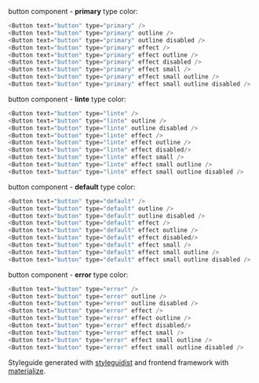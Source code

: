 button component - **primary** type color:
```js
<Button text="button" type="primary" />
<Button text="button" type="primary" outline />
<Button text="button" type="primary" outline disabled />
<Button text="button" type="primary" effect />
<Button text="button" type="primary" effect outline />
<Button text="button" type="primary" effect disabled />
<Button text="button" type="primary" effect small />
<Button text="button" type="primary" effect small outline />
<Button text="button" type="primary" effect small outline disabled />
```

button component - **linte** type color:
```js
<Button text="button" type="linte" />
<Button text="button" type="linte" outline />
<Button text="button" type="linte" outline disabled />
<Button text="button" type="linte" effect />
<Button text="button" type="linte" effect outline />
<Button text="button" type="linte" effect disabled/>
<Button text="button" type="linte" effect small />
<Button text="button" type="linte" effect small outline />
<Button text="button" type="linte" effect small outline disabled />
```

button component - **default** type color:
```js
<Button text="button" type="default" />
<Button text="button" type="default" outline />
<Button text="button" type="default" outline disabled />
<Button text="button" type="default" effect />
<Button text="button" type="default" effect outline />
<Button text="button" type="default" effect disabled/>
<Button text="button" type="default" effect small />
<Button text="button" type="default" effect small outline />
<Button text="button" type="default" effect small outline disabled />
```

button component - **error** type color:
```js
<Button text="button" type="error" />
<Button text="button" type="error" outline />
<Button text="button" type="error" outline disabled />
<Button text="button" type="error" effect />
<Button text="button" type="error" effect outline />
<Button text="button" type="error" effect disabled/>
<Button text="button" type="error" effect small />
<Button text="button" type="error" effect small outline />
<Button text="button" type="error" effect small outline disabled />
```

Styleguide generated with [styleguidist](https://react-styleguidist.js.org) and frontend framework with [materialize](https://materializecss.com).
